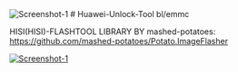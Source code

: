 <img src="https://camo.githubusercontent.com/b4bbfd738b7b0e2577dbef4c3f002211d4a25d16f0ae53c2b4da075814dbc910/68747470733a2f2f696d672e736869656c64732e696f2f6769746875622f6c6963656e73652f6d61736865642d706f7461746f65732f506f7461746f4e56" alt="Screenshot-1" border="0">
# Huawei-Unlock-Tool bl/emmc

HISI(HISI)-FLASHTOOL LIBRARY BY mashed-potatoes: https://github.com/mashed-potatoes/Potato.ImageFlasher


<a href="https://ibb.co/XLSj5BB"><img src="https://i.ibb.co/fF4qNRR/Screenshot-1.png" alt="Screenshot-1" border="0"></a>
